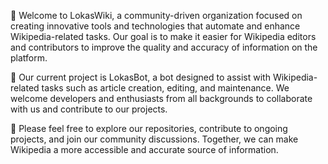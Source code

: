 👋 Welcome to LokasWiki, a community-driven organization focused on creating innovative tools and technologies that automate and enhance Wikipedia-related tasks. Our goal is to make it easier for Wikipedia editors and contributors to improve the quality and accuracy of information on the platform.

🤖 Our current project is LokasBot, a bot designed to assist with Wikipedia-related tasks such as article creation, editing, and maintenance. We welcome developers and enthusiasts from all backgrounds to collaborate with us and contribute to our projects.

🌟 Please feel free to explore our repositories, contribute to ongoing projects, and join our community discussions. Together, we can make Wikipedia a more accessible and accurate source of information.
